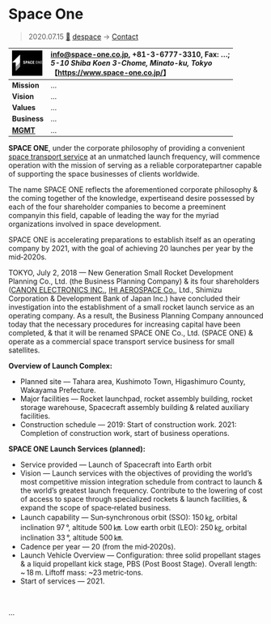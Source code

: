 # Space One
> 2020.07.15 [🚀](../../index/index.md) [despace](../index.md) → [Contact](../contact.md)

|[![](../f/contact/s/space_one_co_logo1_thumb.webp)](../f/contact/s/space_one_co_logo1.webp)|<info@space-one.co.jp>, +81-3-6777-3310, Fax: …;<br> *5-10 Shiba Koen 3-Chome, Minato-ku, Tokyo*<br> 【<https://www.space-one.co.jp/>】|
|:-|:-|
|**Mission**|…|
|**Vision**|…|
|**Values**|…|
|**Business**|…|
|**[MGMT](../mgmt.md)**|…|

**SPACE ONE**, under the corporate philosophy of providing a convenient [space transport service](../lv.md) at an unmatched launch frequency, will commence operation with the mission of serving as a reliable corporatepartner capable of supporting the space businesses of clients worldwide.

The name SPACE ONE reflects the aforementioned corporate philosophy & the coming together of the knowledge, expertiseand desire possessed by each of the four shareholder companies to become a preeminent companyin this field, capable of leading the way for the myriad organizations involved in space development.

SPACE ONE is accelerating preparations to establish itself as an operating company by 2021, with the goal of achieving 20 launches per year by the mid‑2020s.

TOKYO, July 2, 2018 — New Generation Small Rocket Development Planning Co., Ltd. (the Business Planning Company) & its four shareholders ([CANON ELECTRONICS INC.](ce_space.md), [IHI AEROSPACE Co.](ihi.md), Ltd., Shimizu Corporation & Development Bank of Japan Inc.) have concluded their investigation into the establishment of a small rocket launch service as an operating company. As a result, the Business Planning Company announced today that the necessary procedures for increasing capital have been completed, & that it will be renamed SPACE ONE Co., Ltd. (SPACE ONE) & operate as a commercial space transport service business for small satellites.

**Overview of Launch Complex:**

   - Planned site — Tahara area, Kushimoto Town, Higashimuro County, Wakayama Prefecture.
   - Major facilities — Rocket launchpad, rocket assembly building, rocket storage warehouse, Spacecraft assembly building & related auxiliary facilities.
   - Construction schedule — 2019: Start of construction work. 2021: Completion of construction work, start of business operations.

**SPACE ONE Launch Services (planned):**

   - Service provided — Launch of Spacecraft into Earth orbit
   - Vision — Launch services with the objectives of providing the world’s most competitive mission  integration schedule from contract to launch & the world’s greatest launch frequency. Contribute to the lowering of cost of access to space through specialized rockets & launch facilities, & expand the scope of space‑related business.
   - Launch capability — Sun‑synchronous orbit (SSO): 150 ㎏, orbital inclination 97 °, altitude 500 ㎞. Low earth orbit (LEO): 250 ㎏, orbital inclination 33 °, altitude 500 ㎞.
   - Cadence per year — 20 (from the mid‑2020s).
   - Launch Vehicle Overview — Configuration: three solid propellant stages & a liquid propellant kick stage, PBS (Post Boost Stage). Overall length: ~ 18 m. Liftoff mass: ~23 metric‑tons.
   - Start of services — 2021.

<p style="page-break-after:always"> </p>

…
